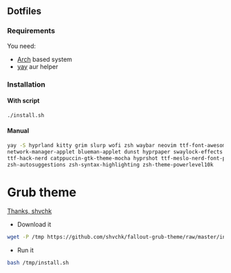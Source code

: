 ## Dotfiles

### Requirements
You need:
 - [Arch](https://wiki.archlinux.org/title/Arch-based_distributions) based system
 - [yay](https://github.com/Jguer/yay) aur helper

### Installation

#### With script

```bash
./install.sh
```

#### Manual

```bash
yay -S hyprland kitty grim slurp wofi zsh waybar neovim ttf-font-awesome noto-fonts-emoji \
network-manager-applet blueman-applet dunst hyprpaper swaylock-effects \
ttf-hack-nerd catppuccin-gtk-theme-mocha hyprshot ttf-meslo-nerd-font-powerlevel10k
zsh-autosuggestions zsh-syntax-highlighting zsh-theme-powerlevel10k 
```

# Grub theme
[Thanks, shvchk](https://github.com/shvchk/fallout-grub-theme?tab=readme-ov-file)


- Download it


```bash
wget -P /tmp https://github.com/shvchk/fallout-grub-theme/raw/master/install.sh
```

- Run it
```bash
bash /tmp/install.sh
```
